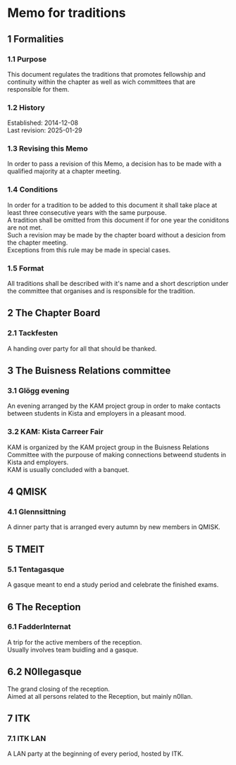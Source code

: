 # Memo for traditions

## 1 Formalities

### 1.1 Purpose

This document regulates the traditions that promotes fellowship and continuity within the chapter as well as wich committees that are responsible for them.

### 1.2 History

Established: 2014-12-08  
Last revision: 2025-01-29

### 1.3 Revising this Memo

In order to pass a revision of this Memo, a decision has to be made with a qualified majority at a chapter meeting.

### 1.4 Conditions

In order for a tradition to be added to this document it shall take place at least three consecutive years with the same purpouse.  
A tradition shall be omitted from this document if for one year the coniditons are not met.  
Such a revision may be made by the chapter board without a desicion from the chapter meeting.  
Exceptions from this rule may be made in special cases.

### 1.5 Format

All traditions shall be described with it's name and a short description under the committee that organises and is responsible for the tradition.

## 2 The Chapter Board

### 2.1 Tackfesten

A handing over party for all that should be thanked.

## 3 The Buisness Relations committee

### 3.1 Glögg evening

An evening arranged by the KAM project group in order to make contacts between students in Kista and employers in a pleasant mood.

### 3.2 KAM: Kista Carreer Fair

KAM is organized by the KAM project group in the Buisness Relations Committee with the purpouse of making connections betweend students in Kista and employers.  
KAM is usually concluded with a banquet.

## 4 QMISK

### 4.1 Glennsittning

A dinner party that is arranged every autumn by new members in QMISK.

## 5 TMEIT

### 5.1 Tentagasque

A gasque meant to end a study period and celebrate the finished exams.

## 6 The Reception

### 6.1 FadderInternat

A trip for the active members of the reception.  
Usually involves team buidling and a gasque.

## 6.2 N0llegasque

The grand closing of the reception.  
Aimed at all persons related to the Reception, but mainly n0llan.

## 7 ITK

### 7.1 ITK LAN

A LAN party at the beginning of every period, hosted by ITK.
